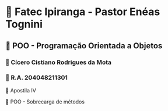 # :school: Fatec Ipiranga - Pastor Enéas Tognini 
##  :pencil: POO - Programação Orientada a Objetos 

### :cop: Cícero Cistiano Rodrigues da Mota
### :checkered_flag: R.A. 204048211301


:green_book: Apostila IV 

:pencil: POO - Sobrecarga de métodos
